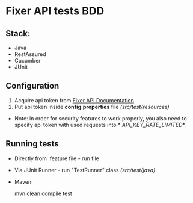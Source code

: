 # Fixer API tests BDD

## Stack:
- Java
- RestAssured
- Cucumber
- JUnit

## Configuration

1. Acquire api token from [Fixer API Documentation](https://apilayer.com/marketplace/fixer-api)
2. Put api token inside **config.properties** file _(src/test/resources)_

- Note: in order for security features to work properly, you also need to specify api token with used requests into *
  *API_KEY_RATE_LIMITED**

## Running tests
- Directly from .feature file - run file
- Via JUnit Runner - run "TestRunner" class _(src/test/java)_
- Maven:

    mvn clean compile test
